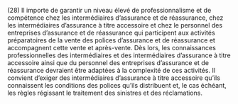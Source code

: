 (28) Il importe de garantir un niveau élevé de professionnalisme et de compétence chez les intermédiaires d’assurance et de réassurance, chez les intermédiaires d’assurance à titre accessoire et chez le personnel des entreprises d’assurance et de réassurance qui participent aux activités préparatoires de la vente des polices d’assurance et de réassurance et accompagnent cette vente et après-vente. Dès lors, les connaissances professionnelles des intermédiaires et des intermédiaires d’assurance à titre accessoire ainsi que du personnel des entreprises d’assurance et de réassurance devraient être adaptées à la complexité de ces activités. Il convient d’exiger des intermédiaires d’assurance à titre accessoire qu’ils connaissent les conditions des polices qu’ils distribuent et, le cas échéant, les règles régissant le traitement des sinistres et des réclamations.
